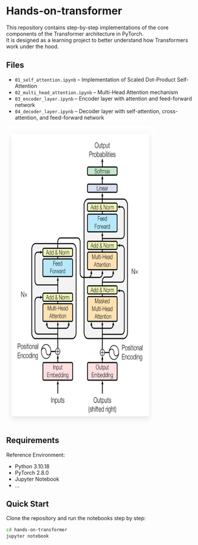 # Hands-on-transformer

This repository contains step-by-step implementations of the core components of the Transformer architecture in PyTorch.  
It is designed as a learning project to better understand how Transformers work under the hood.

## Files
- `01_self_attention.ipynb` – Implementation of Scaled Dot-Product Self-Attention  
- `02_multi_head_attention.ipynb` – Multi-Head Attention mechanism  
- `03_encoder_layer.ipynb` – Encoder layer with attention and feed-forward network  
- `04_decoder_layer.ipynb` – Decoder layer with self-attention, cross-attention, and feed-forward network

<img width="400" height="800" alt="image" src="Images/transformer.png" />

## Requirements
Reference Environment:
- Python 3.10.18
- PyTorch 2.8.0
- Jupyter Notebook
- ...

## Quick Start
Clone the repository and run the notebooks step by step:

```bash
cd hands-on-transformer
jupyter notebook
```
